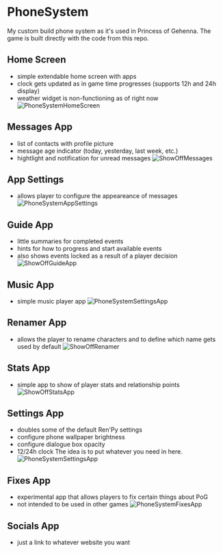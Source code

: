 # PhoneSystem
My custom build phone system as it's used in Princess of Gehenna.
The game is built directly with the code from this repo.


## Home Screen
- simple extendable home screen with apps
- clock gets updated as in game time progresses (supports 12h and 24h display)
- weather widget is non-functioning as of right now
![PhoneSystemHomeScreen](https://github.com/user-attachments/assets/5d4214fe-20a9-4bc2-905b-d140ca989d3c)


## Messages App
- list of contacts with profile picture
- message age indicator (today, yesterday, last week, etc.)
- hightlight and notification for unread messages
![ShowOffMessages](https://github.com/user-attachments/assets/6c0cb4d1-ff05-4f34-a3e3-631f86bfa54d)


## App Settings
- allows player to configure the appeareance of messages
![PhoneSystemAppSettings](https://github.com/user-attachments/assets/96343f42-beea-49ca-abe9-b073f4827744)


## Guide App
- little summaries for completed events
- hints for how to progress and start available events
- also shows events locked as a result of a player decision
![ShowOffGuideApp](https://github.com/user-attachments/assets/6baf16dd-e64e-47d3-8502-be2fdf5fda15)


## Music App
- simple music player app
![PhoneSystemSettingsApp](https://github.com/user-attachments/assets/8995d20d-26a1-4d51-8278-8b10eb7bd3f6)



## Renamer App
- allows the player to rename characters and to define which name gets used by default
![ShowOffRenamer](https://github.com/user-attachments/assets/41516949-fa42-4b85-9720-7ed0743dd43e)


## Stats App
- simple app to show of player stats and relationship points
![ShowOffStatsApp](https://github.com/user-attachments/assets/1e1d020b-e987-405d-8c7e-26f251516653)


## Settings App
- doubles some of the default Ren'Py settings
- configure phone wallpaper brightness
- configure dialogue box opacity
- 12/24h clock
The idea is to put whatever you need in here.
![PhoneSystemSettingsApp](https://github.com/user-attachments/assets/80582a98-aad7-40df-8fb7-7c71f7597383)


## Fixes App
- experimental app that allows players to fix certain things about PoG
- not intended to be used in other games
![PhoneSystemFixesApp](https://github.com/user-attachments/assets/0fe90ea8-c885-4bd1-bc1d-b6208171597e)


## Socials App
- just a link to whatever website you want

  
